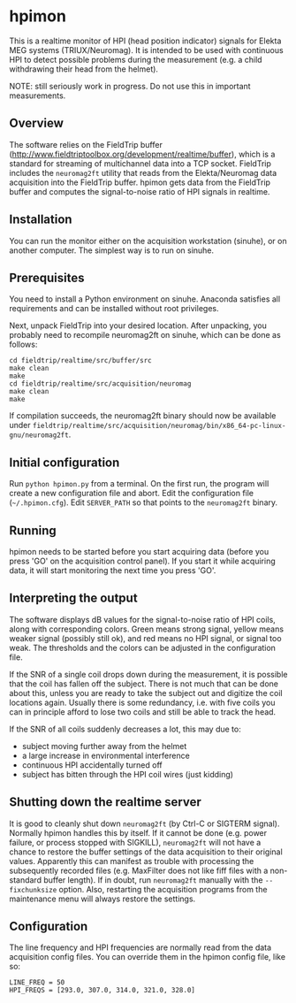 # hpimon

This is a realtime monitor of HPI (head position indicator) signals for Elekta MEG systems (TRIUX/Neuromag). It is intended to be used with continuous HPI to detect possible problems during the measurement (e.g. a child withdrawing their head from the helmet).

NOTE: still seriously work in progress. Do not use this in important measurements.

## Overview

The software relies on the FieldTrip buffer (http://www.fieldtriptoolbox.org/development/realtime/buffer), which is a standard for  streaming of multichannel data into a TCP socket. FieldTrip includes the `neuromag2ft` utility that reads from the Elekta/Neuromag data acquisition into the FieldTrip buffer. hpimon gets data from the FieldTrip buffer and computes the signal-to-noise ratio of HPI signals in realtime.

## Installation

You can run the monitor either on the acquisition workstation (sinuhe), or on another computer. The simplest way is to run on sinuhe.

## Prerequisites

You need to install a Python environment on sinuhe. Anaconda satisfies all requirements and can be installed without root privileges.

Next, unpack FieldTrip into your desired location. After unpacking, you probably need to recompile neuromag2ft on sinuhe, which can be done as follows:

```
cd fieldtrip/realtime/src/buffer/src
make clean
make
cd fieldtrip/realtime/src/acquisition/neuromag
make clean
make
```

If compilation succeeds, the neuromag2ft binary should now be available under `fieldtrip/realtime/src/acquisition/neuromag/bin/x86_64-pc-linux-gnu/neuromag2ft`.

## Initial configuration

Run `python hpimon.py` from a terminal. On the first run, the program will create a new configuration file and abort. Edit the configuration file (`~/.hpimon.cfg`). Edit `SERVER_PATH` so that points to the `neuromag2ft` binary.

## Running

hpimon needs to be started before you start acquiring data (before you press 'GO' on the acquisition control panel). If you start it while acquiring data, it will start monitoring the next time you press 'GO'.

## Interpreting the output

The software displays dB values for the signal-to-noise ratio of HPI coils, along with corresponding colors. Green means strong signal, yellow means weaker signal (possibly still ok), and red means no HPI signal, or signal too weak. The thresholds and the colors can be adjusted in the configuration file.

If the SNR of a single coil drops down during the measurement, it is possible that the coil has fallen off the subject. There is not much that can be done about this, unless you are ready to take the subject out and digitize the coil locations again. Usually there is some redundancy, i.e. with five coils you can in principle afford to lose two coils and still be able to track the head.

If the SNR of all coils suddenly decreases a lot, this may due to:

- subject moving further away from the helmet
- a large increase in environmental interference
- continuous HPI accidentally turned off
- subject has bitten through the HPI coil wires (just kidding)

## Shutting down the realtime server

It is good to cleanly shut down `neuromag2ft` (by Ctrl-C or SIGTERM signal). Normally hpimon handles this by itself. If it cannot be done (e.g. power failure, or process stopped with SIGKILL), `neuromag2ft` will not have a chance to restore the buffer settings of the data acquisition to their original values. Apparently this can manifest as trouble with processing the subsequently recorded files (e.g. MaxFilter does not like fiff files with a non-standard buffer length). If in doubt, run `neuromag2ft` manually with the `--fixchunksize` option. Also, restarting the acquisition programs from the maintenance menu will always restore the settings.

## Configuration

The line frequency and HPI frequencies are normally read from the data acquisition config files. You can override them in the hpimon config file, like so:

```
LINE_FREQ = 50
HPI_FREQS = [293.0, 307.0, 314.0, 321.0, 328.0]
```














